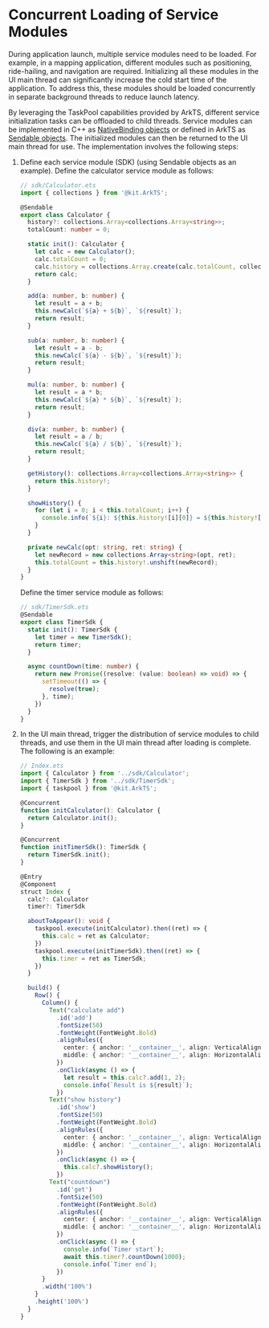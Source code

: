 # Concurrent Loading of Service Modules
<!--Kit: ArkTS-->
<!--Subsystem: CommonLibrary-->
<!--Owner: @lijiamin2025-->
<!--Designer: @weng-changcheng-->
<!--Tester: @kirl75; @zsw_zhushiwei-->
<!--Adviser: @ge-yafang-->

During application launch, multiple service modules need to be loaded. For example, in a mapping application, different modules such as positioning, ride-hailing, and navigation are required. Initializing all these modules in the UI main thread can significantly increase the cold start time of the application. To address this, these modules should be loaded concurrently in separate background threads to reduce launch latency.

By leveraging the TaskPool capabilities provided by ArkTS, different service initialization tasks can be offloaded to child threads. Service modules can be implemented in C++ as [NativeBinding objects](transferabled-object.md) or defined in ArkTS as [Sendable objects](arkts-sendable.md). The initialized modules can then be returned to the UI main thread for use. The implementation involves the following steps:

1. Define each service module (SDK) (using Sendable objects as an example).
   Define the calculator service module as follows:

   ```ts
   // sdk/Calculator.ets
   import { collections } from '@kit.ArkTS';
   
   @Sendable
   export class Calculator {
     history?: collections.Array<collections.Array<string>>;
     totalCount: number = 0;
   
     static init(): Calculator {
       let calc = new Calculator();
       calc.totalCount = 0;
       calc.history = collections.Array.create(calc.totalCount, collections.Array.create(2, ""));
       return calc;
     }
   
     add(a: number, b: number) {
       let result = a + b;
       this.newCalc(`${a} + ${b}`, `${result}`);
       return result;
     }
   
     sub(a: number, b: number) {
       let result = a - b;
       this.newCalc(`${a} - ${b}`, `${result}`);
       return result;
     }
   
     mul(a: number, b: number) {
       let result = a * b;
       this.newCalc(`${a} * ${b}`, `${result}`);
       return result;
     }
   
     div(a: number, b: number) {
       let result = a / b;
       this.newCalc(`${a} / ${b}`, `${result}`);
       return result;
     }
   
     getHistory(): collections.Array<collections.Array<string>> {
       return this.history!;
     }
   
     showHistory() {
       for (let i = 0; i < this.totalCount; i++) {
         console.info(`${i}: ${this.history![i][0]} = ${this.history![i][1]}`);
       }
     }
   
     private newCalc(opt: string, ret: string) {
       let newRecord = new collections.Array<string>(opt, ret);
       this.totalCount = this.history!.unshift(newRecord);
     }
   }
   ```
   <!-- @[define_calculator_module](https://gitcode.com/openharmony/applications_app_samples/blob/master/code/DocsSample/ArkTS/ArkTsConcurrent/ApplicationMultithreadingDevelopment/PracticalCases/entry/src/main/ets/sdk/Calculator.ets) -->

   Define the timer service module as follows:

   ```ts
   // sdk/TimerSdk.ets
   @Sendable
   export class TimerSdk {
     static init(): TimerSdk {
       let timer = new TimerSdk();
       return timer;
     }
   
     async countDown(time: number) {
       return new Promise((resolve: (value: boolean) => void) => {
         setTimeout(() => {
           resolve(true);
         }, time);
       })
     }
   }
   ```
   <!-- @[define_timer_module](https://gitcode.com/openharmony/applications_app_samples/blob/master/code/DocsSample/ArkTS/ArkTsConcurrent/ApplicationMultithreadingDevelopment/PracticalCases/entry/src/main/ets/sdk/TimerSdk.ets) -->

2. In the UI main thread, trigger the distribution of service modules to child threads, and use them in the UI main thread after loading is complete. The following is an example:

   ```ts
   // Index.ets
   import { Calculator } from '../sdk/Calculator';
   import { TimerSdk } from '../sdk/TimerSdk';
   import { taskpool } from '@kit.ArkTS';
   
   @Concurrent
   function initCalculator(): Calculator {
     return Calculator.init();
   }
   
   @Concurrent
   function initTimerSdk(): TimerSdk {
     return TimerSdk.init();
   }
   
   @Entry
   @Component
   struct Index {
     calc?: Calculator
     timer?: TimerSdk
   
     aboutToAppear(): void {
       taskpool.execute(initCalculator).then((ret) => {
         this.calc = ret as Calculator;
       })
       taskpool.execute(initTimerSdk).then((ret) => {
         this.timer = ret as TimerSdk;
       })
     }
   
     build() {
       Row() {
         Column() {
           Text("calculate add")
             .id('add')
             .fontSize(50)
             .fontWeight(FontWeight.Bold)
             .alignRules({
               center: { anchor: '__container__', align: VerticalAlign.Center },
               middle: { anchor: '__container__', align: HorizontalAlign.Center }
             })
             .onClick(async () => {
               let result = this.calc?.add(1, 2);
               console.info(`Result is ${result}`);
             })
           Text("show history")
             .id('show')
             .fontSize(50)
             .fontWeight(FontWeight.Bold)
             .alignRules({
               center: { anchor: '__container__', align: VerticalAlign.Center },
               middle: { anchor: '__container__', align: HorizontalAlign.Center }
             })
             .onClick(async () => {
               this.calc?.showHistory();
             })
           Text("countdown")
             .id('get')
             .fontSize(50)
             .fontWeight(FontWeight.Bold)
             .alignRules({
               center: { anchor: '__container__', align: VerticalAlign.Center },
               middle: { anchor: '__container__', align: HorizontalAlign.Center }
             })
             .onClick(async () => {
               console.info(`Timer start`);
               await this.timer?.countDown(1000);
               console.info(`Timer end`);
             })
         }
         .width('100%')
       }
       .height('100%')
     }
   }
   ```
   <!-- @[distribute_child_thread](https://gitcode.com/openharmony/applications_app_samples/blob/master/code/DocsSample/ArkTS/ArkTsConcurrent/ApplicationMultithreadingDevelopment/PracticalCases/entry/src/main/ets/managers/ConcurrentLoadingModulesGuide.ets) -->
